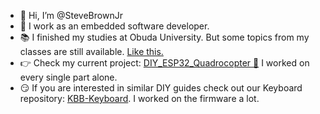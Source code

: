 - 👋 Hi, I’m @SteveBrownJr
- 👀 I work as an embedded software developer.
- 📚 I finished my studies at Obuda University. But some topics from my classes are still available. [Like this.](https://github.com/SteveBrownJr/SpecialTypes)
- 👉 Check my current project: [DIY_ESP32_Quadrocopter 🌱](https://github.com/SteveBrownJr/DIY_ESP32_Quadrocopter) I worked on every single part alone.
- 😏 If you are interested in similar DIY guides check out our Keyboard repository: [KBB-Keyboard](https://github.com/Asapgiri/kbb-keyboard). I worked on the firmware a lot.
